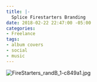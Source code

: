 ```yaml
---
title: |-
  Splice Firestarters Branding
date: 2018-02-22 22:47:00 -05:00
categories:
- Freelance
tags:
- album covers
- social
- music
---
```


![FireStarters_randB_1-c849a1.jpg](/uploads/FireStarters_randB_1-c849a1.jpg)